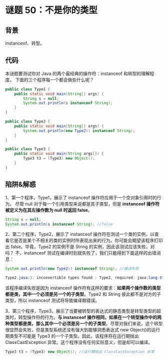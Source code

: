 # 谜题 50：不是你的类型

## 背景

instanceof、转型。

## 代码

本谜题要测试你对 Java 的两个最经典的操作符：instanceof 和转型的理解程度。 下面的三个程序每一个都会做些什么呢？ 

```java
public class Type1 {
    public static void main(String[] args) {
        String s = null;
        System.out.println(s instanceof String);
    }
}

public class Type2 {
    public static void main(String[] args) {
        System.out.println(new Type2() instanceof String);
    }
}

public class Type3 {
    public static void main(String args[]) {
        Type3 t3 = (Type3) new Object();
    }
} 
```

## 陷阱&解惑

1、第一个程序，Type1，展示了 instanceof 操作符应用于一个空对象引用时的行为。 尽管 null 对于每一个引用类型来说都是其子类型，但是 **instanceof 操作符被定义为在其左操作数为 null 时返回 false**。

```java
String s = null;
System.out.println(s instanceof String); //false
```

2、第二个程序，Type2，展示了 instanceof 操作符在测试一个类的实例，以查看它是否是某个不相关的类的实例时所表现出来的行为。你可能会期望该程序打印出 false。毕竟，Type2 的实例不是 String 的实例，因此该测试应该失败，对吗？ 不，instanceof 测试在编译时刻就失败了，我们只能得到下面这样的出错消息： 

```java
System.out.println(new Type2() instanceof String); //编译失败

Type2.java:3: inconvertible types found : Type2, required: java.lang.String System.out.println(new Type2() instanceof String); 
```

该程序编译失败是因为 instanceof 操作符有这样的要求：**如果两个操作数的类型都是类，其中一个必须是另一个的子类型**。Type2 和 String 彼此都不是对方的子类型，所以 instanceof 测试将导致编译期错误。

3、第三个程序，Type3，展示了当要被转型的表达式的静态类型是转型类型的超类时，转型操作符的行为。**与 instanceof 操作相同，如果在一个转型操作中的两种类型都是类，那么其中一个必须是另一个的子类型**。尽管对我们来说，这个转型很显然会失败，但是类型系统还没有强大到能够洞悉表达式 new Object()的运行期类型不可能是 Type3 的一个子类型。因此，该程序将在运行期抛出 ClassCastException 异常。这个程序没有任何实际意义，但是却可以编译。

```java
Type3 t3 = (Type3) new Object(); //运行期抛出 ClassCastException 异常
```

